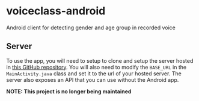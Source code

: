 # voiceclass-android
Android client for detecting gender and age group in recorded voice

## Server

To use the app, you will need to setup to clone and setup the server hosted in [this GitHub repository](https://github.com/habbes/voiceclass-server). You will also need to modify the `BASE_URL` in the `MainActivity.java` class and set it to the url of your hosted server. The server also exposes an API that you can use without the Android app.

**NOTE: This project is no longer being maintained**
